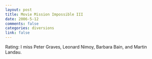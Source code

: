 ```yaml
--- 
layout: post
title: Movie Mission Impossible III
date: 2006-5-12
comments: false
categories: diversions
link: false
---
```

Rating: I miss Peter Graves, Leonard Nimoy, Barbara Bain,  and Martin Landau.
